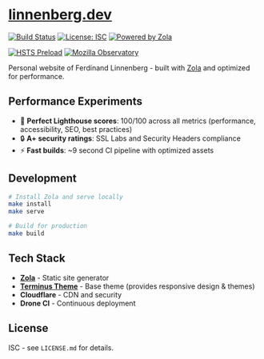 # [linnenberg.dev](https://linnenberg.dev)

[![Build Status](https://drone.linnenberg.dev/api/badges/Scarjit/website/status.svg)](https://drone.linnenberg.dev/Scarjit/website)
[![License: ISC](https://img.shields.io/badge/License-ISC-blue.svg)](https://opensource.org/licenses/ISC)
[![Powered by Zola](https://img.shields.io/badge/Powered%20by-Zola-orange.svg)](https://www.getzola.org)

[![HSTS Preload](https://img.shields.io/hsts/preload/linnenberg.dev)](https://hstspreload.org/?domain=linnenberg.dev)
[![Mozilla Observatory](https://img.shields.io/mozilla-observatory/grade-score/linnenberg.dev)](https://observatory.mozilla.org/analyze/linnenberg.dev)

Personal website of Ferdinand Linnenberg - built with [Zola](https://www.getzola.org) and optimized for performance.

## Performance Experiments

- 🚀 **Perfect Lighthouse scores**: 100/100 across all metrics (performance, accessibility, SEO, best practices)
- 🔒 **A+ security ratings**: SSL Labs and Security Headers compliance
- ⚡ **Fast builds**: ~9 second CI pipeline with optimized assets

## Development

```bash
# Install Zola and serve locally
make install
make serve

# Build for production
make build
```

## Tech Stack

- **[Zola](https://www.getzola.org)** - Static site generator
- **[Terminus Theme](https://github.com/ebkalderon/terminus)** - Base theme (provides responsive design & themes)
- **Cloudflare** - CDN and security
- **Drone CI** - Continuous deployment

## License

ISC - see `LICENSE.md` for details.
